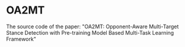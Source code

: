 # OA2MT
The source code of the paper: "OA2MT: Opponent-Aware Multi-Target Stance Detection with Pre-training Model Based Multi-Task Learning Framework"
